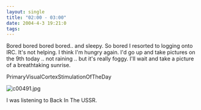 ```yaml
---
layout: single
title: "02:00 - 03:00"
date: 2004-4-3 19:21:0
tags: 
---
```


Bored bored bored bored.. and sleepy. So bored I resorted to logging onto IRC. It's not helping. I think I'm hungry again. I'd go up and take pictures on the 9th today .. not raining .. but it's really foggy. I'll wait and take a picture of a breathtaking sunrise.



PrimaryVisualCortexStimulationOfTheDay



![c00491.jpg][1]



I was listening to Back In The USSR.



   [1]: http://2.bp.blogspot.com/--G-3uX-El_Q/Tn0PqpRwMMI/AAAAAAAAAGA/H7RxTFeGZ0A/s1600/c00491.jpg
